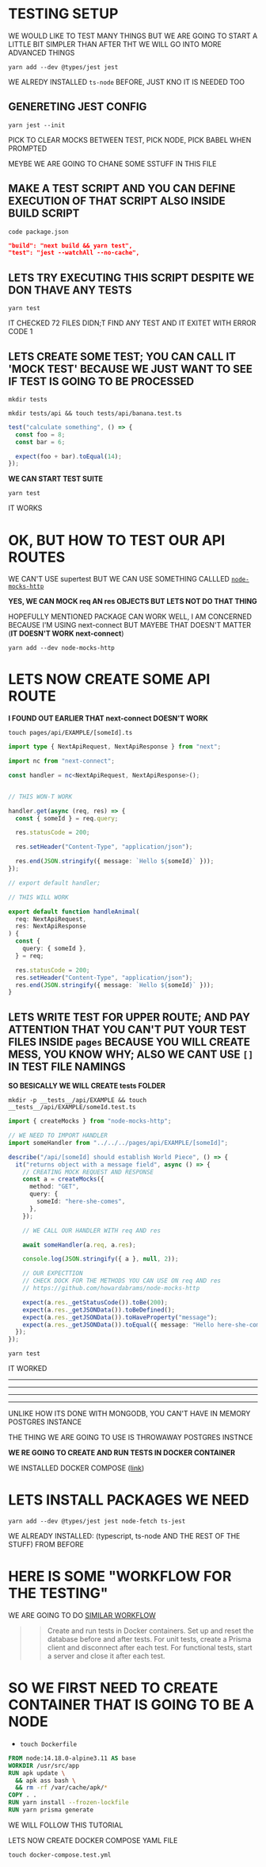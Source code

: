 # TESTING SETUP

WE WOULD LIKE TO TEST MANY THINGS BUT WE ARE GOING TO START A LITTLE BIT SIMPLER THAN AFTER THT WE WILL GO INTO MORE ADVANCED THINGS

```
yarn add --dev @types/jest jest
```

WE ALREDY INSTALLED `ts-node` BEFORE, JUST KNO IT IS NEEDED TOO

## GENERETING JEST CONFIG

```
yarn jest --init
```

PICK TO CLEAR MOCKS BETWEEN TEST, PICK NODE, PICK BABEL WHEN PROMPTED

MEYBE WE ARE GOING TO CHANE SOME SSTUFF IN THIS FILE

## MAKE A TEST SCRIPT AND YOU CAN DEFINE EXECUTION OF THAT SCRIPT ALSO INSIDE BUILD SCRIPT

```
code package.json
```

```json
"build": "next build && yarn test",
"test": "jest --watchAll --no-cache",
```

## LETS TRY EXECUTING THIS SCRIPT DESPITE WE DON THAVE ANY TESTS

```
yarn test
```

IT CHECKED 72 FILES DIDN;T FIND ANY TEST AND IT EXITET WITH ERROR CODE 1

## LETS CREATE SOME TEST; YOU CAN CALL IT 'MOCK TEST' BECAUSE WE JUST WANT TO SEE IF TEST IS GOING TO BE PROCESSED

```
mkdir tests 
```

```
mkdir tests/api && touch tests/api/banana.test.ts
```

```ts
test("calculate something", () => {
  const foo = 8;
  const bar = 6;

  expect(foo + bar).toEqual(14);
});
```

**WE CAN START TEST SUITE**

```
yarn test
```

IT WORKS

# OK, BUT HOW TO TEST OUR API ROUTES

WE CAN'T USE supertest BUT WE CAN USE SOMETHING CALLLED [`node-mocks-http`](https://www.npmjs.com/package/node-mocks-http?activeTab=readme)

**YES, WE CAN MOCK req AN res OBJECTS BUT LETS NOT DO THAT THING**

HOPEFULLY MENTIONED PACKAGE CAN WORK WELL, I AM CONCERNED BECAUSE I'M USING next-connect BUT MAYEBE THAT DOESN'T MATTER (**IT DOESN'T WORK next-connect**)

```
yarn add --dev node-mocks-http
```

# LETS NOW CREATE SOME API ROUTE

**I FOUND OUT EARLIER THAT next-connect DOESN'T WORK**

```
touch pages/api/EXAMPLE/[someId].ts
```

```ts
import type { NextApiRequest, NextApiResponse } from "next";

import nc from "next-connect";

const handler = nc<NextApiRequest, NextApiResponse>();


// THIS WON-T WORK

handler.get(async (req, res) => {
  const { someId } = req.query;

  res.statusCode = 200;

  res.setHeader("Content-Type", "application/json");

  res.end(JSON.stringify({ message: `Hello ${someId}` }));
});

// export default handler;

// THIS WILL WORK

export default function handleAnimal(
  req: NextApiRequest,
  res: NextApiResponse
) {
  const {
    query: { someId },
  } = req;

  res.statusCode = 200;
  res.setHeader("Content-Type", "application/json");
  res.end(JSON.stringify({ message: `Hello ${someId}` }));
}

```

## LETS WRITE TEST FOR UPPER ROUTE; AND PAY ATTENTION THAT YOU CAN'T PUT YOUR TEST FILES INSIDE `pages` BECAUSE YOU WILL CREATE MESS, YOU KNOW WHY; ALSO WE CANT USE `[]` IN TEST FILE NAMINGS

**SO BESICALLY WE WILL CREATE __tests__ FOLDER**

```
mkdir -p __tests__/api/EXAMPLE && touch __tests__/api/EXAMPLE/someId.test.ts
```

```ts
import { createMocks } from "node-mocks-http";

// WE NEED TO IMPORT HANDLER
import someHandler from "../../../pages/api/EXAMPLE/[someId]";

describe("/api/[someId] should establish World Piece", () => {
  it("returns object with a message field", async () => {
    // CREATING MOCK REQUEST AND RESPONSE
    const a = createMocks({
      method: "GET",
      query: {
        someId: "here-she-comes",
      },
    });

    // WE CALL OUR HANDLER WITH req AND res

    await someHandler(a.req, a.res);

    console.log(JSON.stringify({ a }, null, 2));

    // OUR EXPECTTION
    // CHECK DOCK FOR THE METHODS YOU CAN USE ON req AND res
    // https://github.com/howardabrams/node-mocks-http

    expect(a.res._getStatusCode()).toBe(200);
    expect(a.res._getJSONData()).toBeDefined();
    expect(a.res._getJSONData()).toHaveProperty("message");
    expect(a.res._getJSONData()).toEqual({ message: "Hello here-she-comes" });
  });
});
```

```
yarn test
```

IT WORKED

***
***
***
***

UNLIKE HOW ITS DONE WITH MONGODB, YOU CAN'T HAVE IN MEMORY POSTGRES INSTANCE

THE THING WE ARE GOING TO USE IS THROWAWAY POSTGRES INSTNCE

**WE RE GOING TO CREATE AND RUN TESTS IN DOCKER CONTAINER**

WE INSTALLED DOCKER COMPOSE ([link](https://docs.docker.com/compose/install/))

# LETS INSTALL PACKAGES WE NEED

```
yarn add --dev @types/jest jest node-fetch ts-jest
```

WE ALREADY INSTALLED: (typescript, ts-node AND THE REST OF THE STUFF) FROM BEFORE

# HERE IS SOME "WORKFLOW FOR THE TESTING"

WE ARE GOING TO DO [SIMILAR WORKFLOW](https://dev.to/eddeee888/how-to-write-tests-for-prisma-with-docker-and-jest-593i)

>> Create and run tests in Docker containers.
>> Set up and reset the database before and after tests.
>> For unit tests, create a Prisma client and disconnect after each test.
>> For functional tests, start a server and close it after each test.

# SO WE FIRST NEED TO CREATE CONTAINER THAT IS GOING TO BE A NODE 

- `touch Dockerfile`

```dockerfile
FROM node:14.18.0-alpine3.11 AS base
WORKDIR /usr/src/app
RUN apk update \
  && apk ass bash \
  && rm -rf /var/cache/apk/*
COPY . .
RUN yarn install --frozen-lockfile
RUN yarn prisma generate
```





WE WILL FOLLOW THIS TUTORIAL 

LETS NOW CREATE DOCKER COMPOSE YAML FILE

```
touch docker-compose.test.yml
```

```yml

```




<!-- ## STYLING

USING TAILWIND TOGETHER WITH EMOTION (**TWIN MACRO BY ben-rogerson**)

twin.macro with emotion (explained)

<https://github.com/ben-rogerson/twin.examples/tree/master/next-emotion>


typescript emotion example (very nice, has more stuff) (maybe is missing something but it is a good starter to build upon):

<https://github.com/ben-rogerson/twin.examples/tree/master/next-emotion-typescript>

**THESE ARE THE DOCS FOR TWIN MACRO**

<https://github.com/ben-rogerson/twin.macro/tree/master/docs>

**MUST READ**: (UNDER RESOURCS)

<https://github.com/ben-rogerson/twin.macro#resources>

MOST IMPORTAT THING (AT LEAST FOR ME): USE `css={[tw``]}` FOR DYNAMIC STYLES, AND USE `tw=""` OTHERVISE

## ANIMATIONS AND TRANSITIONS

FRAMER MOTION (SOMETIMES I DON'T LIKE HOW IT WORKS BECAUSE IT TENDS TO RANDOMLY SETS display PROPERTY) (IF YOU ARE ANIMATING SIZES)

## COLOR MODE

next-themes

# STATE MANGEMENT

xstate @xstate/react

# AUTHENTICATION

next-auth

# DATABASES

PRODUCTION: `PostgreSQL 13.3` ON `Supabase`

DEVELOPMENT: `PostgreSQL 13.3` SPINNED UP WITH DOCKER

ORM: Prisma

Redis 5.0.8:

PRODUCTION: `Upstash`

DEVELOPMENT: `Another Docker Container`

# EXPIRATION SERVICE, MAYBE ALSO, "SPECIAL CART SERVICE"

USING `BullMQ`


 -->

 <!-- 

## IDEAS

`WE SHOULD BUILD ECHO API (LIKE A STREAMING SERVER BUT MANUAL)`

WE SHOULD PUT CART IN A DETABSE, INSTEAD OF LOCAL STORAGE (BECAUSE IF WE USE THIS SERVER SIDE WE CAN EXPIRE CART, WE CAN DESTROY CART OBJECT)

MAYBE CART SHOULD BE KEPT IN REDIS, AND EXPIRE AFTER 3 HOURS IF LEFT TO BE STALE

WE NEED A STEP TO CHECK IF MAYBE SOMEONE BOUGHT SOMETHING AND STUFF IN CART IS MISSING (WHEN THAT HAPPENS USER SHOULD BE GIVEN THE INFO THAT "SOMEONE BOUGHT PRODUCT AS HE WAS FILLING CART", HE SHOULDN'T HAV ANY OPTIONS TO DO, JUST INFO AND WE LOWER HIS PRODUCT COUNT, OR IF THERE IS NONE WE REMOVE THE PRODUCT)
(LOW COUNT PRODUCTS SHOULD BE MARKED AS `HOT` OR WE SHOULD HAVE INFO: "HURRY UP, ONLY 10 LEFT IN STOCK") 

ORDER MARKED AS EXPIRED

CHECKING STOCK

CHECKING STOCK EVERY TIME USERS ADD TO CART

WHEN SEEDING YOU SHOULD SHOW ONE PRODUCT NOT IN STOCK AND THEN ONE PRODUCT IN STOCK AND SO ON AND SO ON (FOR EASIER DEVELOPMENT)


ADD TWO SCRIPTS FOR STARTING DEV DATBASES

AND OTHER FOR KILLING DATBASES, BECAUSE WE CAN KILL CONTAINER BY NAME, NOT JUST BY HIS ID 

FOR IMAGE UPLOAD USE CLOUDINARY


IMPLEMENT FAVORITE PRODUCTS OR WISHLIST 


 -->
